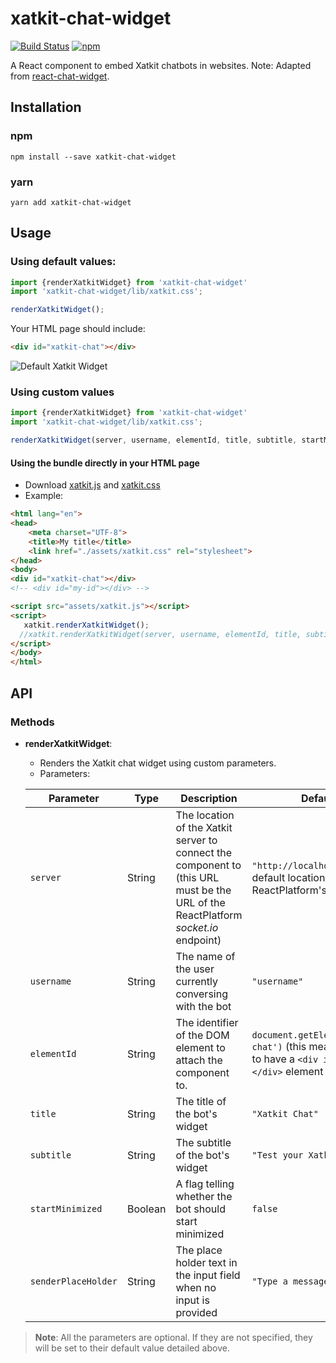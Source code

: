 # xatkit-chat-widget

[![Build Status](https://travis-ci.org/xatkit-bot-platform/xatkit-chat-widget.svg?branch=master)](https://travis-ci.org/xatkit-bot-platform/xatkit-chat-widget)
[![npm](https://img.shields.io/npm/v/xatkit-chat-widget.svg)](https://www.npmjs.com/package/xatkit-chat-widget)

A React component to embed Xatkit chatbots in websites.
Note: Adapted from [react-chat-widget](https://github.com/Wolox/react-chat-widget).

## Installation

### npm

```
npm install --save xatkit-chat-widget
```

### yarn

```
yarn add xatkit-chat-widget
```

## Usage

### Using default values:

```javascript
import {renderXatkitWidget} from 'xatkit-chat-widget'
import 'xatkit-chat-widget/lib/xatkit.css';

renderXatkitWidget();
```
Your HTML page should include:
```html
<div id="xatkit-chat"></div>
```

![Default Xatkit Widget](https://raw.githubusercontent.com/xatkit-bot-platform/xatkit-chat-widget/gh-pages/img/default-widget.png)
### Using custom values

```javascript
import {renderXatkitWidget} from 'xatkit-chat-widget'
import 'xatkit-chat-widget/lib/xatkit.css';

renderXatkitWidget(server, username, elementId, title, subtitle, startMinimized, senderPlaceHolder);
```


#### Using the bundle directly in your HTML page
- Download [xatkit.js](https://raw.githubusercontent.com/xatkit-bot-platform/xatkit-chat-widget/gh-pages/bundles/xatkit.js) and [xatkit.css](https://raw.githubusercontent.com/xatkit-bot-platform/xatkit-chat-widget/gh-pages/bundles/xatkit.css)
- Example:
```html
<html lang="en">
<head>
    <meta charset="UTF-8">
    <title>My title</title>
    <link href="./assets/xatkit.css" rel="stylesheet">
</head>
<body>
<div id="xatkit-chat"></div>
<!-- <div id="my-id"></div> -->

<script src="assets/xatkit.js"></script>
<script>
   xatkit.renderXatkitWidget();
  //xatkit.renderXatkitWidget(server, username, elementId, title, subtitle, startMinimized, senderPlaceHolder);
</script>
</body>
</html>
```



## API

### Methods 

* **renderXatkitWidget**:
  
    - Renders the Xatkit chat widget using custom parameters.
    - Parameters:
    
    | Parameter         | Type    | Description                                                  | Default Value                                                |
    | ----------------- | ------- | ------------------------------------------------------------ | ------------------------------------------------------------ |
    | `server`          | String  | The location of the Xatkit server to connect the component to (this URL must be the URL of the ReactPlatform *socket.io* endpoint) | `"http://localhost:5001"` (the default location of the ReactPlatform's *socket.io* server ) |
    | `username`        | String  | The name of the user currently conversing with the bot       | `"username"`                                                 |
    | `elementId`       | String  | The identifier of the DOM element to attach the component to. | `document.getElementById('xatkit-chat')` (this means that you need to have a `<div id="xatkit-chat"></div>` element in your DOM) |
    | `title`           | String  | The title of the bot's widget                                | `"Xatkit Chat"`                                              |
    | `subtitle`        | String  | The subtitle of the bot's widget                             | `"Test your Xatkit bot here!"`                               |
    | `startMinimized`    | Boolean | A flag telling whether the bot should start minimized        | `false`                                                      |
    | `senderPlaceHolder` | String  | The place holder text in the input field when no input is provided | `"Type a message"`                                           |
    
    

> **Note**: All the parameters are optional. If they are not specified, they will be set to their default value detailed above.
